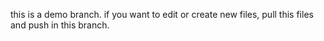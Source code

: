 this is a demo branch. if you want to edit or create new files, pull this files and push in this branch.

